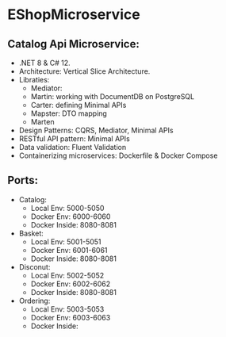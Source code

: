 # EShopMicroservice
## Catalog Api Microservice:
* .NET 8 & C# 12.
* Architecture: Vertical Slice Architecture.
* Libraties:
  *  Mediator:
  *  Martin: working with DocumentDB on PostgreSQL
  *  Carter: defining Minimal APIs
  *  Mapster: DTO mapping
  *  Marten
* Design Patterns: CQRS, Mediator, Minimal APIs
* RESTful API pattern: Minimal APIs
* Data validation: Fluent Validation
* Containerizing microservices: Dockerfile & Docker Compose
## Ports:
* Catalog:
  * Local Env: 5000-5050
  * Docker Env: 6000-6060
  * Docker Inside: 8080-8081
* Basket:
  * Local Env: 5001-5051
  * Docker Env: 6001-6061
  * Docker Inside: 8080-8081
* Disconut:
  * Local Env: 5002-5052
  * Docker Env: 6002-6062
  * Docker Inside: 8080-8081
* Ordering:
  * Local Env: 5003-5053
  * Docker Env: 6003-6063
  * Docker Inside: 
